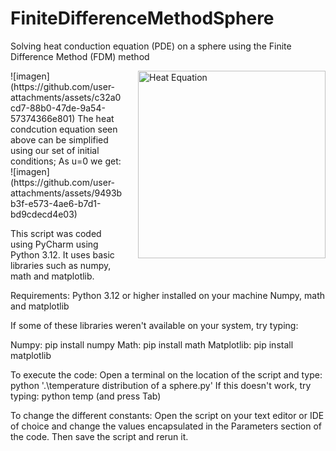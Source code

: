 
# FiniteDifferenceMethodSphere
Solving heat conduction equation (PDE) on a sphere using the Finite Difference Method (FDM) method
<p align="left">
  <img src="[./images/your-image.png](https://github.com/user-attachments/assets/c32a0cd7-88b0-47de-9a54-57374366e801)" alt="Heat Equation" width="300px" style="float: right; margin-left: 20px; margin-bottom: 10px;" />
</p>
![imagen](https://github.com/user-attachments/assets/c32a0cd7-88b0-47de-9a54-57374366e801)
The heat condcution equation seen above can be simplified using our set of initial conditions; As u=0 we get: 
![imagen](https://github.com/user-attachments/assets/9493bb3f-e573-4ae6-b7d1-bd9cdecd4e03)







This script was coded using PyCharm using Python 3.12. It uses basic libraries such as numpy, math and matplotlib.

Requirements:
Python 3.12 or higher installed on your machine
Numpy, math and matplotlib

If some of these libraries weren't available on your system, try typing:

Numpy: pip install numpy
Math: pip install math
Matplotlib: pip install matplotlib

To execute the code:
Open a terminal on the location of the script and type: python '.\temperature distribution of a sphere.py'
If this doesn't work, try typing: python temp (and press Tab)

To change the different constants:
Open the script on your text editor or IDE of choice and change the values encapsulated in the Parameters section of the
code. Then save the script and rerun it.
